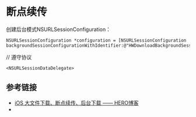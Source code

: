 # 断点续传

创建后台模式NSURLSessionConfiguration：

```
NSURLSessionConfiguration *configuration = [NSURLSessionConfiguration backgroundSessionConfigurationWithIdentifier:@"HWDownloadBackgroundSessionIdentifier"];
```

// 遵守协议

`<NSURLSessionDataDelegate>`

## 参考链接
* [iOS 大文件下载、断点续传、后台下载 —— HERO博客](https://blog.csdn.net/hero_wqb/article/details/80407478)
* 